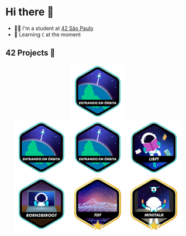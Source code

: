 # Hi there 👋
* 👨‍🎓 I'm a student at [42 São Paulo](https://www.42sp.org.br)
* 🔰 Learning `C` at the moment

## 42 Projects 🚀

<div align="center">

![Phase One](https://github.com/humbertoarndt/humbertoarndt/blob/main/42_badges/phase_onee.png)  
[![Libft](https://github.com/humbertoarndt/humbertoarndt/blob/main/42_badges/phase_onee.png)](https://github.com/humbertoarndt/libft)
[![GNL](https://github.com/humbertoarndt/humbertoarndt/blob/main/42_badges/phase_onee.png)](https://github.com/humbertoarndt/get_next_line)
[![ft_printf](https://github.com/humbertoarndt/humbertoarndt/blob/main/42_badges/libfte.png)](https://github.com/humbertoarndt/ft_printf)
[![Born2beRoot](https://github.com/humbertoarndt/humbertoarndt/blob/main/42_badges/born2beroote.png)](https://github.com/humbertoarndt/Born2beRoot)
[![FDF](https://github.com/humbertoarndt/humbertoarndt/blob/main/42_badges/fdfm.png)](https://github.com/humbertoarndt/FdF)
[![minitalk](https://github.com/humbertoarndt/humbertoarndt/blob/main/42_badges/minitalkm.png)](https://github.com/humbertoarndt/minitalk)

</div>
